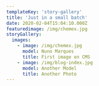 ```yaml
---
templateKey: 'story-gallery'
title: 'Just in a small batch'
date: 2020-02-04T15:04:10.000Z
featuredimage: /img/chemex.jpg
storyGallery:
  images:
    - image: /img/chemex.jpg
      model: Nuno Marques
      title: First image on CMS
    - image: /img/blog-index.jpg
      model: Another Model
      title: Another Photo
---
```

